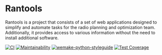 # Rantools

Rantools is a project that consists of a set of web applications designed to simplify and automate tasks for the radio planning and optimization team. Additionally, it provides access to various information without the need to install additional software.

[![CI](https://github.com/ram-alb/rantools-v2/actions/workflows/CI.yml/badge.svg)](https://github.com/ram-alb/rantools-v2/actions/workflows/CI.yml)
[![Maintainability](https://api.codeclimate.com/v1/badges/b2318a809236547d1cbc/maintainability)](https://codeclimate.com/github/ram-alb/rantools-v2/maintainability)
[![wemake-python-styleguide](https://img.shields.io/badge/style-wemake-000000.svg)](https://github.com/wemake-services/wemake-python-styleguide)
[![Test Coverage](https://api.codeclimate.com/v1/badges/b2318a809236547d1cbc/test_coverage)](https://codeclimate.com/github/ram-alb/rantools-v2/test_coverage)
